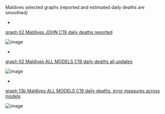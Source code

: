 Maldives selected graphs (reported and estimated daily deaths are smoothed) 

*

[graph 02 Maldives JOHN C19 daily deaths reported](https://github.com/pourmalek/CovidLongitudinal/blob/main/output/countries/Maldives/graph%2002%20Maldives%20JOHN%20C19%20daily%20deaths%20reported.pdf)

![image](https://github.com/pourmalek/CovidLongitudinal/assets/30849720/24995b5a-9249-4f23-b96e-26f1e0973981)

*

[graph 02 Maldives ALL MODELS C19 daily deaths all updates](https://github.com/pourmalek/CovidLongitudinal/blob/main/output/countries/Maldives/graph%2002%20Maldives%20ALL%20MODELS%20C19%20daily%20deaths%20all%20updates.pdf)

![image](https://github.com/pourmalek/CovidLongitudinal/assets/30849720/52c4d7f6-449e-4a09-903b-d721603cb0f1)

*

[graph 13b Maldives ALL MODELS C19 daily deaths, error measures across models](https://github.com/pourmalek/CovidLongitudinal/blob/main/output/countries/Maldives/graph%2013b%20Maldives%20ALL%20MODELS%20C19%20daily%20deaths%2C%20error%20measures%20across%20models.pdf)

![image](https://github.com/pourmalek/CovidLongitudinal/assets/30849720/060ee9b2-9867-4501-9410-dbaf190c27a7)
